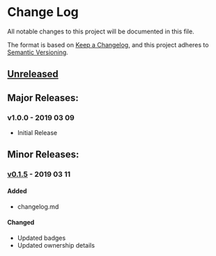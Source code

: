 # Change Log
All notable changes to this project will be documented in this file.

The format is based on [Keep a Changelog](https://keepachangelog.com/en/1.0.0/),
and this project adheres to [Semantic Versioning](https://semver.org/spec/v2.0.0.html).

## [Unreleased]
<!-- #### Added -->
<!-- #### Changed -->
<!-- #### Removed -->

## Major Releases:
### v1.0.0 - 2019 03 09
- Initial Release

## Minor Releases:
### [v0.1.5] - 2019 03 11
#### Added
- changelog.md
#### Changed
- Updated badges
- Updated ownership details

<!-- LINKS -->
<!-- RELEASES -->
[Unreleased]: https://github.com/karnthis/make-random-legacy/compare/v0.1.5...HEAD
[v0.1.5]: https://github.com/karnthis/make-random-legacy/compare/v0.1.4...v0.1.5
<!-- ISSUES -->
